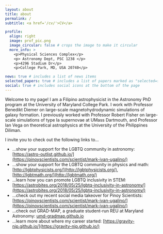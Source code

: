 ```yaml
---
layout: about
title: about
permalink: /
subtitle: <a href='/cv/'>CV</a>

profile:
  align: right
  image: prof_pic.png
  image_circular: false # crops the image to make it circular
  more_info: >
    <p>Physical Sciences Complex</p>
    <p> Astronomy Dept, PSC 1238 </p>
    <p>4296 Stadium Dr</p>
    <p>College Park, MD, USA 20740</p>

news: true # includes a list of news items
selected_papers: true # includes a list of papers marked as "selected={true}"
social: true # includes social icons at the bottom of the page
---
```


Welcome to my page! I am a Filipino astrophysicist in the Astronomy PhD program at the University of Maryland College Park. I work with Professor Benedikt Diemer on large-scale magnetohydrodynamic simulations of galaxy formation. I previously worked with Professor Robert Fisher on large-scale simulations of type Ia supernovae at UMass Dartmouth, and Professor Ian Vega on theoretical astrophysics at the University of the Philippines Diliman. 

I invite you to check out the following links to...

* ...show your support for the LGBTQ community in astronomy: [https://astro-outlist.github.io/](https://pinoyscientists.com/scientist/mark-ivan-ugalino/) 
* ...show your support for the LGBTQ community in physics and math: [http://lgbtphysicists.org/](http://lgbtphysicists.org/), [http://lgbtmath.org/](http://lgbtmath.org/)
* ...learn how you can promote LGBTQ inclusivity in STEM: [https://astrobites.org/2018/05/25/lgbtq-inclusivity-in-astronomy/](https://astrobites.org/2018/05/25/lgbtq-inclusivity-in-astronomy/) 
* ...check out my recent social media takeover for Pinoy Scientists: [https://pinoyscientists.com/scientist/mark-ivan-ugalino/](https://pinoyscientists.com/scientist/mark-ivan-ugalino/)
* ...check out GRAD-MAP, a graduate student-run REU at Maryland Astronomy: [umd-gradmap.github.io](https://umd-gradmap.github.io)
* ...learn more about where my career started: [https://gravity-nip.github.io/](https://gravity-nip.github.io/)
